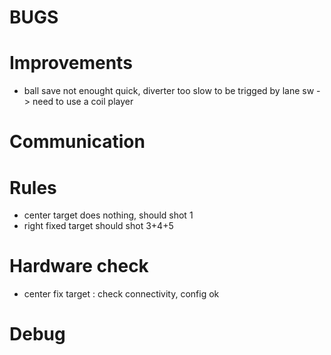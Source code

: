

BUGS
====



Improvements
============
- ball save not enought quick, diverter too slow to be trigged by lane sw -> need to use a coil player


Communication
=============

Rules
=====

- center target does nothing, should shot 1
- right fixed target should shot 3+4+5


Hardware check
==============
- center fix target : check connectivity, config ok



Debug
=====

